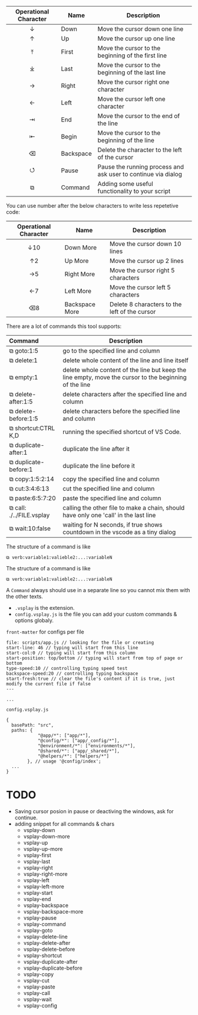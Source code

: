 | Operational Character | Name | Description |
|:---------:|------|-------------|
| ↓         | Down      | Move the cursor down one line |
| ↑         | Up        | Move the cursor up one line |
| ⤒         | First  | Move the cursor to the beginning of the first line |
| ⤓         | Last | Move the cursor to the beginning of the last line |
| →         | Right     | Move the cursor right one character |
| ←         | Left      | Move the cursor left one character |
| ⇥        | End | Move the cursor to the end of the line |
| ⇤        | Begin  | Move the cursor to the beginning of the line |
| ⌫       | Backspace       | Delete the character to the left of the cursor |
|⭯         | Pause           | Pause the running process and ask user to continue via dialog |
|⧉        | Command         |  Adding some useful functionality to your script     |

You can use number after the below characters to write less repetetive code:

| Operational Character | Name | Description |
|:---------:|------|-------------|
| ↓10         | Down More      | Move the cursor down 10 lines |
| ↑2         | Up More        | Move the cursor up 2 lines |
| →5         | Right More     | Move the cursor right 5 characters |
| ←7         | Left More      | Move the cursor left 5 characters |
| ⌫8       | Backspace More      | Delete 8 characters to the left of the cursor |

There are a lot of commands this tool supports:

| Command | Description |
|:---------|------|
| ⧉ goto:1:5 | go to the specified line and column |
| ⧉ delete:1 |delete whole content of the line and line itself|
| ⧉ empty:1 |delete whole content of the line but keep the line empty, move the cursor to the beginning of the line|
| ⧉ delete-after:1:5| delete characters after the specified line and column |
| ⧉ delete-before:1:5| delete characters before the specified line and column |
| ⧉ shortcut:CTRL K,D |running the specified shortcut of VS Code.|
| ⧉ duplicate-after:1| duplicate the line after it |
| ⧉ duplicate-before:1| duplicate the line before it |
| ⧉ copy:1:5:2:14 | copy the specified line and column |
| ⧉ cut:3:4:6:13 | cut the specified line and column |
| ⧉ paste:6:5:7:20 | paste the specified line and column |
| ⧉ call: ./../FILE.vsplay | calling the other file to make a chain, should have only one 'call' in the last line |
| ⧉ wait:10:false | waiting for N seconds, if true shows countdown in the vscode as a tiny dialog |

The structure of a command is like

`⧉ verb:variable1:valieble2:...:variableN`

The structure of a command is like

`⧉ verb:variable1:valieble2:...:variableN`

A `Command` always should use in a separate line so you cannot mix them with the other texts.

* `.vsplay` is the extension.
* `config.vsplay.js` is the file you can add your custom commands & options globaly.

`front-matter` for configs per file

```
file: scripts/app.js // looking for the file or creating
start-line: 46 // typing will start from this line
start-col:0 // typing will start from this column
start-position: top/bottom // typing will start from top of page or bottom
type-speed:10 // controlling typing speed test
backspace-speed:20 // controlling typing backspace
start-fresh:true // clear the file's content if it is true, just modify the current file if false
---

...
```

`config.vsplay.js`

```
{
  basePath: "src",
  paths: {
            "@app/*": ["app/*"],
            "@config/*": ["app/_config/*"],
            "@environment/*": ["environments/*"],
            "@shared/*": ["app/_shared/*"],
            "@helpers/*": ["helpers/*"]
        }, // usage '@config/index';
  ...
}
```

# TODO

* Saving cursor posion in pause or deactiving the windows, ask for continue.
* adding snippet for all commands & chars
    * vsplay-down
    * vsplay-down-more
    * vsplay-up    
    * vsplay-up-more
    * vsplay-first
    * vsplay-last
    * vsplay-right
    * vsplay-right-more
    * vsplay-left
    * vsplay-left-more
    * vsplay-start
    * vsplay-end
    * vsplay-backspace
    * vsplay-backspace-more
    * vsplay-pause
    * vsplay-command
    * vsplay-goto
    * vsplay-delete-line
    * vsplay-delete-after
    * vsplay-delete-before
    * vsplay-shortcut
    * vsplay-duplicate-after
    * vsplay-duplicate-before
    * vsplay-copy
    * vsplay-cut
    * vsplay-paste
    * vsplay-call
    * vsplay-wait
    * vsplay-config